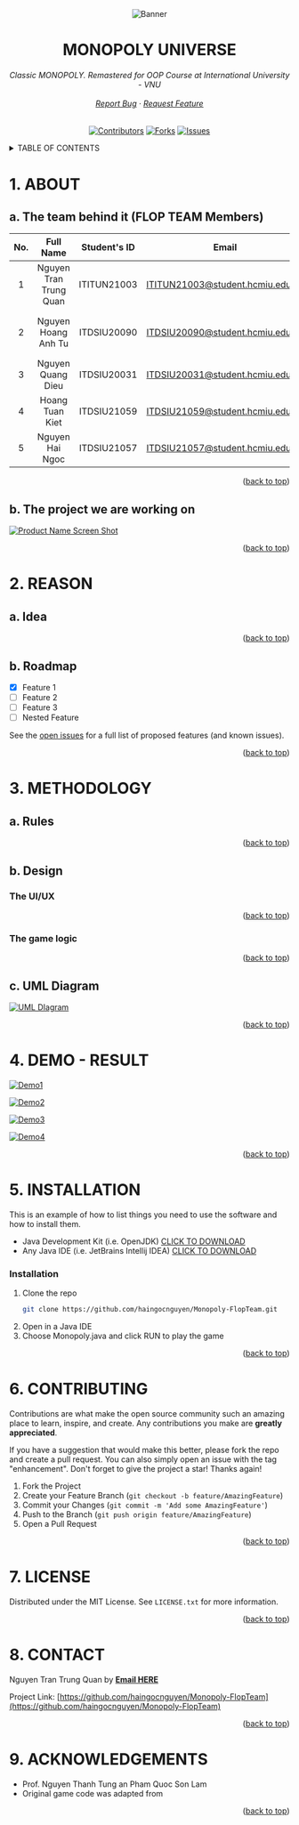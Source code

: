 <div id="top" align="center">
<img src="Resources/cover.png" alt="Banner">
</div>
<!-- PROJECT LOGO -->
<div align="center">
<h1 align="center">MONOPOLY UNIVERSE</h1>
  <h6 align="center">
    Classic MONOPOLY. Remastered for OOP Course at International University - VNU
    <br />
    <br />
    <a href="https://github.com/haingocnguyen/Monopoly-FlopTeam/issues">Report Bug</a>
    ·
    <a href="https://github.com/haingocnguyen/Monopoly-FlopTeam/issues">Request Feature</a>
  </h6>

[![Contributors][contributors-shield]][contributors-url]
[![Forks][forks-shield]][forks-url]
[![Issues][issues-shield]][issues-url]

</div>

<!-- TABLE OF CONTENTS -->
<details>
  <summary>TABLE OF CONTENTS</summary>
  <ol>
    <li>
      <a href="#About">ABOUT</a>
        <ul>
        <li><a href="#team">Team</a></li>
        <li><a href="#project">Project</a></li>
      </ul>
    </li>
    <li>
      <a href="#Reason">REASON</a>
        <ul>
        <li><a href="#idea">Idea</a></li>
        <li><a href="#roadmap">Roadmap</a></li>
      </ul>
    </li>
    <li>
      <a href="#Methodology">METHODOLOGY</a></li>
      <ul>
        <li><a href="#rule">Rules</a></li>
        <li><a href="#design">Design</a></li>
        <li><a href="#uml">UML Diagram</a></li>
      </ul>
    <li><a href="#Result">DEMO - RESULT</a></li>
    <li><a href="#Installation">INSTALLATION</a></li>
    <li><a href="#Contributing">CONTRIBUTING</a></li>
    <li><a href="#License">LICENSE</a></li>
    <li><a href="#contact">CONTACT</a></li>
    <li><a href="#acknowledgments">ACKNOWLEDGMENTS</a></li>
  </ol>
</details>

<!-- About -->
# 1. ABOUT
## a. The team behind it (FLOP TEAM Members)

| No.|       Full Name       |Student's ID |            Email                 |              Roles              |        Contribution    |
|:--:| :-------------------: | :---------: | :------------------------------: | :-----------------------------: | :--------------------: |
|  1 | Nguyen Tran Trung Quan| ITITUN21003 | ITITUN21003@student.hcmiu.edu.vn |           TEAM LEADER           |           30%          |
|  2 |  Nguyen Hoang Anh Tu  | ITDSIU20090 | ITDSIU20090@student.hcmiu.edu.vn | CARD AND BOARD CONTENT CREATOR  |           25%          |
|  3 |   Nguyen Quang Dieu   | ITDSIU20031 | ITDSIU20031@student.hcmiu.edu.vn | RULES AND PROPERTIES MANAGEMENT |           15%          |
|  4 |    Hoang Tuan Kiet    | ITDSIU21059 | ITDSIU21059@student.hcmiu.edu.vn |         RENTING AND REPORT      |           15%          |
|  5 |    Nguyen Hai Ngoc    | ITDSIU21057 | ITDSIU21057@student.hcmiu.edu.vn |         DESIGN AND SLIDE        |           15%          |

<p align="right">(<a href="#readme-top">back to top</a>)</p>

## b. The project we are working on

[![Product Name Screen Shot][product-screenshot]]("Resources/screenshot.png")

<p align="right">(<a href="#readme-top">back to top</a>)</p>

<!-- REASON -->
# 2. REASON
## a. Idea
<p align="right">(<a href="#readme-top">back to top</a>)</p>

## b. Roadmap
- [X] Feature 1
- [ ] Feature 2
- [ ] Feature 3
- [ ] Nested Feature

See the [open issues](https://github.com/haingocnguyen/Monopoly-FlopTeam/issues) for a full list of proposed features (and known issues).

<p align="right">(<a href="#readme-top">back to top</a>)</p>

<!-- METHODOLOGY -->
# 3. METHODOLOGY
## a. Rules

<p align="right">(<a href="#readme-top">back to top</a>)</p>

## b. Design
### The UI/UX
<p align="right">(<a href="#readme-top">back to top</a>)</p>

### The game logic
<p align="right">(<a href="#readme-top">back to top</a>)</p>

## c. UML Diagram

[![UML DIagram][uml-diagram]]("Resources/UML.png")
<p align="right">(<a href="#readme-top">back to top</a>)</p>

<!-- RESULT -->
# 4. DEMO - RESULT

[![Demo1][demo1]]("Resources/demo1.png")

[![Demo2][demo2]]("Resources/demo2.png")

[![Demo3][demo3]]("Resources/demo3.png")

[![Demo4][demo4]]("Resources/demo4.png")

<p align="right">(<a href="#readme-top">back to top</a>)</p>

<!-- INSTALLATION -->
# 5. INSTALLATION
This is an example of how to list things you need to use the software and how to install them.
* Java Development Kit (i.e. OpenJDK) [CLICK TO DOWNLOAD]()
* Any Java IDE (i.e. JetBrains Intellij IDEA) [CLICK TO DOWNLOAD]()

### Installation

1. Clone the repo
   ```sh
   git clone https://github.com/haingocnguyen/Monopoly-FlopTeam.git
   ```
2. Open in a Java IDE
3. Choose Monopoly.java and click RUN to play the game

<p align="right">(<a href="#readme-top">back to top</a>)</p>

<!-- CONTRIBUTING -->
# 6. CONTRIBUTING

Contributions are what make the open source community such an amazing place to learn, inspire, and create. Any contributions you make are **greatly appreciated**.

If you have a suggestion that would make this better, please fork the repo and create a pull request. You can also simply open an issue with the tag "enhancement".
Don't forget to give the project a star! Thanks again!

1. Fork the Project
2. Create your Feature Branch (`git checkout -b feature/AmazingFeature`)
3. Commit your Changes (`git commit -m 'Add some AmazingFeature'`)
4. Push to the Branch (`git push origin feature/AmazingFeature`)
5. Open a Pull Request

<p align="right">(<a href="#readme-top">back to top</a>)</p>

<!-- LICENSE -->
# 7. LICENSE

Distributed under the MIT License. See `LICENSE.txt` for more information.

<p align="right">(<a href="#readme-top">back to top</a>)</p>

<!-- CONTACT -->
# 8. CONTACT

Nguyen Tran Trung Quan by  **[Email HERE](ITITUN21003@student.hcmiu.edu.vn)**

Project Link: [https://github.com/haingocnguyen/Monopoly-FlopTeam](https://github.com/haingocnguyen/Monopoly-FlopTeam)

<p align="right">(<a href="#readme-top">back to top</a>)</p>

<!-- ACKNOWLEDGMENTS -->
# 9. ACKNOWLEDGEMENTS

* []() Prof. Nguyen Thanh Tung an Pham Quoc Son Lam 
* []() Original game code was adapted from

<p align="right">(<a href="#readme-top">back to top</a>)</p>

<!-- MARKDOWN LINKS & IMAGES -->
[contributors-shield]: https://img.shields.io/github/contributors/haingocnguyen/Monopoly-FlopTeam.svg?style=for-the-badge
[contributors-url]: https://github.com/haingocnguyen/Monopoly-FlopTeam/graphs/contributors
[forks-shield]: https://img.shields.io/github/forks/haingocnguyen/Monopoly-FlopTeam.svg?style=for-the-badge
[forks-url]: https://github.com/haingocnguyen/Monopoly-FlopTeam/network/members
[issues-shield]: https://img.shields.io/github/issues/haingocnguyen/Monopoly-FlopTeam.svg?style=for-the-badge
[issues-url]: https://github.com/haingocnguyen/Monopoly-FlopTeam/issues
[product-screenshot]: Resources/screenshot.png
[uml-diagram]: Resources/UML.png
[demo1]: Resources/demo1.png
[demo2]: Resources/demo2.png
[demo3]: Resources/demo3.png
[demo4]: Resources/demo4.png

